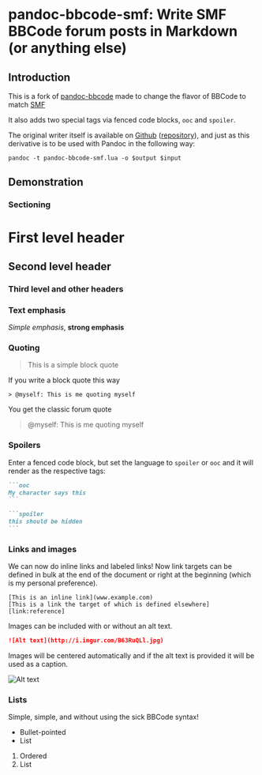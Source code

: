 # pandoc-bbcode-smf: Write SMF BBCode forum posts in Markdown (or anything else)

## Introduction

This is a fork of [pandoc-bbcode](link:github) made to change the flavor of BBCode to match [SMF](https://www.simplemachines.org/)

It also adds two special tags via fenced code blocks, `ooc` and `spoiler`.

The original writer itself is available on [Github][link:writer]
([repository][link:github]), and just as this derivative is to be used with Pandoc in the
following way:

```
pandoc -t pandoc-bbcode-smf.lua -o $output $input
```

## Demonstration

### Sectioning

# First level header
## Second level header
### Third level and other headers

### Text emphasis

_Simple emphasis_, __strong emphasis__

### Quoting

> This is a simple block quote

If you write a block quote this way

```
> @myself: This is me quoting myself
```

You get the classic forum quote

> @myself: This is me quoting myself

### Spoilers

Enter a fenced code block, but set the language to `spoiler` or `ooc` and it will render as the respective tags:

````markdown
```ooc
My character says this
```

```spoiler
this should be hidden
```
````

### Links and images

We can now do inline links and labeled links! Now link targets can
be defined in bulk at the end of the document or right at the beginning
(which is my personal preference).

```
[This is an inline link](www.example.com)
[This is a link the target of which is defined elsewhere][link:reference]
```

Images can be included with or without an alt text. 

````markdown
![Alt text](http://i.imgur.com/B63RuQLl.jpg)
````

Images will be centered automatically and if the alt text is provided it will be used as a caption.

![Alt text](http://i.imgur.com/B63RuQLl.jpg)

### Lists

Simple, simple, and without using the sick BBCode syntax!

* Bullet-pointed
* List

1. Ordered
2. List

[link:github]: <https://github.com/2ion/pandoc-bbcode>
[link:pandoc]: <http://johnmacfarlane.net/pandoc/README.html>
[link:this]:   <https://raw.githubusercontent.com/2ion/pandoc-bbcode/master/README.mkd>
[link:writer]: <https://github.com/2ion/pandoc-bbcode/archive/master.tar.gz>

